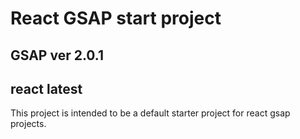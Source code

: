 # React GSAP start project

## GSAP ver 2.0.1

## react latest

This project is intended to be a default starter project for react gsap projects.
